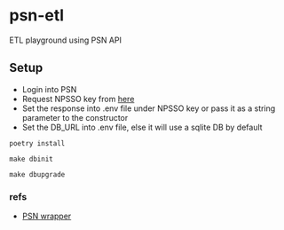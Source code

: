 # psn-etl

ETL playground using PSN API

## Setup

- Login into PSN
- Request NPSSO key from [here](https://ca.account.sony.com/api/v1/ssocookie)
- Set the response into .env file under NPSSO key or pass it as a string parameter to the constructor
- Set the DB_URL into .env file, else it will use a sqlite DB by default

```
poetry install

make dbinit

make dbupgrade
```

### refs

- [PSN wrapper](https://github.com/isFakeAccount/psnawp/tree/master)
